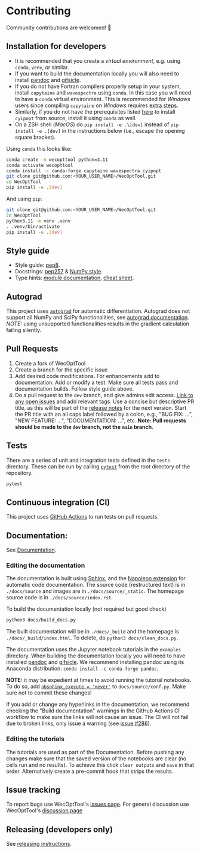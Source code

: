 # Contributing
Community contributions are welcomed! 🎊

## Installation for developers

* It is recommended that you create a *virtual environment*, e.g. using `conda`, `venv`, or similar.
* If you want to build the documentation locally you will also need to install [pandoc](https://pandoc.org/installing.html) and [gifsicle](https://github.com/kohler/gifsicle).
* If you do not have Fortran compilers properly setup in your system, install `capytaine` and `wavespectra` using `conda`. In this case you will need to have a `conda` virtual environment. This is recommended for *Windows* users since compiling `capytaine` on *Windows* requires [extra steps](https://github.com/capytaine/capytaine/issues/115).
* Similarly, if you do not have the prerequisites listed [here](https://cyipopt.readthedocs.io/en/stable/install.html#from-source) to install `cyipopt` from source, install it using `conda` as well.
* On a ZSH shell (*MacOS*) do `pip install -e .\[dev]` instead of `pip install -e .[dev]` in the instructions below (i.e., escape the opening square bracket).

Using `conda` this looks like:
```bash
conda create -n wecopttool python=3.11
conda activate wecopttool
conda install -c conda-forge capytaine wavespectra cyipopt
git clone git@github.com:<YOUR_USER_NAME>/WecOptTool.git
cd WecOptTool
pip install -e .[dev]
```

And using `pip`:
```bash
git clone git@github.com:<YOUR_USER_NAME>/WecOptTool.git
cd WecOptTool
python3.11 -m venv .venv
. .venv/bin/activate
pip install -e .[dev]
```


## Style guide
* Style guide: [pep8](https://www.python.org/dev/peps/pep-0008/).
* Docstrings: [pep257](https://www.python.org/dev/peps/pep-0257/) & [NumPy style](https://numpydoc.readthedocs.io/en/latest/format.html).
* Type hints: [module documentation](https://docs.python.org/3/library/typing.html), [cheat sheet](https://mypy.readthedocs.io/en/stable/cheat_sheet_py3.html).

## Autograd
This project uses [`autograd`](https://github.com/HIPS/autograd) for automatic differentiation.
Autograd does not support all NumPy and SciPy functionalities, see [autograd documentation](https://github.com/HIPS/autograd/blob/master/docs/tutorial.md#supported-and-unsupported-parts-of-numpyscipy).
*NOTE:* using unsupported functionalities results in the gradient calculation failing silently.

## Pull Requests
  1. Create a fork of WecOptTool
  2. Create a branch for the specific issue
  3. Add desired code modifications. For enhancements add to documentation. Add or modify a test. Make sure all tests pass and documentation builds. Follow style guide above.
  4. Do a pull request to the `dev` branch, and give admins edit access. [Link to any open issues](https://docs.github.com/en/issues/tracking-your-work-with-issues/linking-a-pull-request-to-an-issue) and add relevant tags. Use a concise but descriptive PR title, as this will be part of the [release notes](https://github.com/sandialabs/WecOptTool/releases) for the next version. Start the PR title with an all caps label followed by a colon, e.g., "BUG FIX: ...", "NEW FEATURE: ...", "DOCUMENTATION: ...", etc. **Note: Pull requests should be made to the `dev` branch, not the `main` branch**. 

## Tests
There are a series of unit and integration tests defined in the `tests` directory.
These can be run by calling [`pytest`](https://pytest.org) from the root directory of the repository.

```bash
pytest
```

## Continuous integration (CI)
This project uses [GitHub Actions](https://docs.github.com/en/actions/learn-github-actions) to run tests on pull requests.

## Documentation:
See [Documentation](https://sandialabs.github.io/WecOptTool/).

### Editing the documentation
The documentation is built using [Sphinx](https://www.sphinx-doc.org/en/master/), and the [Napoleon extension](https://www.sphinx-doc.org/en/master/usage/extensions/napoleon.html) for automatic code documentation.
The source code (restructured text) is in `./docs/source` and images are in `./docs/source/_static`.
The homepage source code is in `./docs/source/index.rst`.

To build the documentation locally (not required but good check)

```bash
python3 docs/build_docs.py
```

The built documentation will be in `./docs/_build` and the homepage is `./docs/_build/index.html`.
To delete, do `python3 docs/clean_docs.py`.

The documentation uses the Jupyter notebook tutorials in the `examples` directory.
When building the documentation locally you will need to have installed [pandoc](https://pandoc.org/installing.html) and [gifsicle](https://github.com/kohler/gifsicle).
We recommend installing pandoc using its Anaconda distribution: `conda install -c conda-forge pandoc`.

**NOTE:** it may be expedient at times to avoid running the tutorial notebooks. To do so, add [`nbsphinx_execute = 'never'`](https://nbsphinx.readthedocs.io/en/0.9.3/configuration.html#nbsphinx_execute) to `docs/source/conf.py`. Make sure not to commit these changes!

If you add or change any hyperlinks in the documentation, we recommend checking the "Build documentation" warnings in the GitHub Actions CI workflow to make sure the links will not cause an issue. The CI will not fail due to broken links, only issue a warning (see [issue #286](https://github.com/sandialabs/WecOptTool/issues/286)).

### Editing the tutorials
The tutorials are used as part of the Documentation.
Before pushing any changes make sure that the saved version of the notebooks are clear (no cells run and no results).
To achieve this click `clear outputs` and `save` in that order.
Alternatively create a pre-commit hook that strips the results.

## Issue tracking
To report bugs use WecOptTool's [issues page](https://github.com/sandialabs/WecOptTool/issues).
For general discussion use WecOptTool's [discussion page](https://github.com/sandialabs/WecOptTool/discussions)


## Releasing (developers only)
See [releasing instructions](https://github.com/sandialabs/WecOptTool/blob/main/.github/RELEASING.md).
